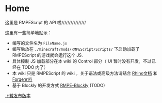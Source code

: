 # Home

这里是 RMPEScript 的 API 啦////////////////

这里有一些简单地贴示：

* 编写的文件名为 `FileName.js`
* 编写后放在 `./minecraft/mods/RMPEScript/Scripts/` 下启动加载了 RMPEScript 的游戏就会运行这个 JS.
* 具体控制 JS 加载部分在本 wiki 的 Control 部分（ UI 暂时没有开发，不过已经在 TODO 内了）
* 本 wiki 只是 RMPEScript 的 wiki ，关于语法或高级方法请结合 [Rhino文档](https://developer.mozilla.org/en-US/docs/Mozilla/Projects/Rhino) 和 [Forge文档](https://mcforge.readthedocs.io/en/latest/)
* 基于 Blockly 的开发方式 [RMPE-Blockly](https://blockly.shinonomi.tech) \(TODO\)

[下载发布版本](https://github.com/npofsi/RMPEScript/releases)

